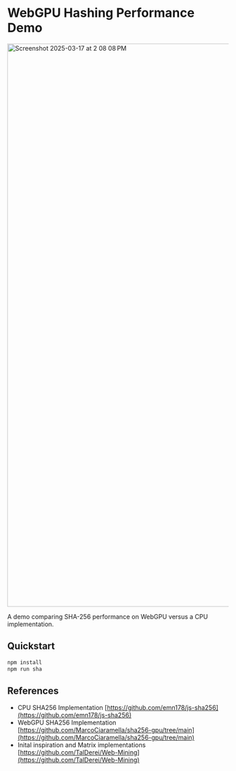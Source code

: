 # WebGPU Hashing Performance Demo

<img width="1282" alt="Screenshot 2025-03-17 at 2 08 08 PM" src="https://github.com/user-attachments/assets/9e5cb5e3-03a4-471e-ac31-ff0933daf2a6" />

A demo comparing SHA-256 performance on WebGPU versus a CPU implementation.

## Quickstart

```bash
npm install
npm run sha
```

## References

- CPU SHA256 Implementation [https://github.com/emn178/js-sha256](https://github.com/emn178/js-sha256)
- WebGPU SHA256 Implementation [https://github.com/MarcoCiaramella/sha256-gpu/tree/main](https://github.com/MarcoCiaramella/sha256-gpu/tree/main)
- Inital inspiration and Matrix implementations [https://github.com/TalDerei/Web-Mining](https://github.com/TalDerei/Web-Mining)

